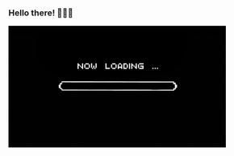 ### Hello there! 🧑🏻‍💻

![Now Loading...](https://github.com/SBen-IV/SBen-IV/blob/main/now_loading.gif)
